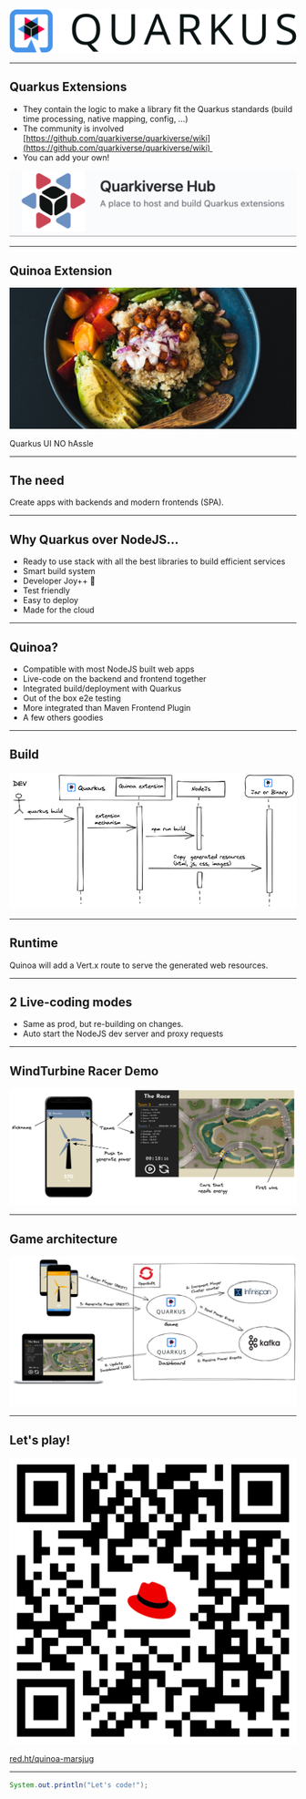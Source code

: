 ![Quarkus](assets/quarkus-logo.png)

---
## Quarkus Extensions

- &shy;<!-- .element: class="fragment" -->They contain the logic to make a library fit the Quarkus standards (build time processing, native mapping, config, …) 
- &shy;<!-- .element: class="fragment" -->The community is involved [https://github.com/quarkiverse/quarkiverse/wiki](https://github.com/quarkiverse/quarkiverse/wiki)  
- &shy;<!-- .element: class="fragment" -->You can add your own! 

![Quarkiverse Hub](assets/quarkiverse-hub.png)  <!-- .element height="40%" width="40%" class="fragment"  -->


---
## Quinoa Extension

![Quinoa Bowl](assets/quinoa-bowl.jpeg)

Quarkus UI NO hAssle

---

## The need

Create apps with backends and modern frontends (SPA).

---

## Why Quarkus over NodeJS...

- Ready to use stack with all the best libraries to build efficient services <!-- .element: class="fragment" data-fragment-index="1" -->
- Smart build system <!-- .element: class="fragment" data-fragment-index="2" -->
- Developer Joy++ 🤙 <!-- .element: class="fragment" data-fragment-index="3" -->
- Test friendly <!-- .element: class="fragment" data-fragment-index="4" -->
- Easy to deploy <!-- .element: class="fragment" data-fragment-index="5" -->
- Made for the cloud <!-- .element: class="fragment" data-fragment-index="6" -->

---
## Quinoa?

- Compatible with most NodeJS built web apps <!-- .element: class="fragment" data-fragment-index="1" -->
- Live-code on the backend and frontend together <!-- .element: class="fragment" data-fragment-index="2" -->
- Integrated build/deployment with Quarkus <!-- .element: class="fragment" data-fragment-index="3" -->
- Out of the box e2e testing <!-- .element: class="fragment" data-fragment-index="4" -->
- More integrated than Maven Frontend Plugin  <!-- .element: class="fragment" data-fragment-index="5" -->
- A few others goodies <!-- .element: class="fragment" data-fragment-index="6" -->

---
## Build

![Quinoa Build](assets/quinoa-build.png)

---
## Runtime

Quinoa will add a Vert.x route to serve the generated web resources.

---
## 2 Live-coding modes
 
- Same as prod, but re-building on changes.
- Auto start the NodeJS dev server and proxy requests

---

## WindTurbine Racer Demo

![WindTurbine Demo](assets/windturbine-demo.png)
<!-- https://excalidraw.com/#json=tP1nvvcjKaAyDXor8_ROZ,-yS4gmVSj30zZM0hzrzG7g -->

---

## Game architecture

![WindTurbine Architecture](assets/windturbine-archi.png)
<!-- https://excalidraw.com/#json=luBRFxFWYqjnTP0jhKVsk,Q4BPCJV10ItswMlSio13oQ -->

---

## Let's play!
![WindTurbine Racer Demo](assets/qr-marsjug.png)  <!-- .element height="40%" width="40%" -->

[red.ht/quinoa-marsjug](http://red.ht/quinoa-marsjug)

---


```java
System.out.println("Let's code!");
```

